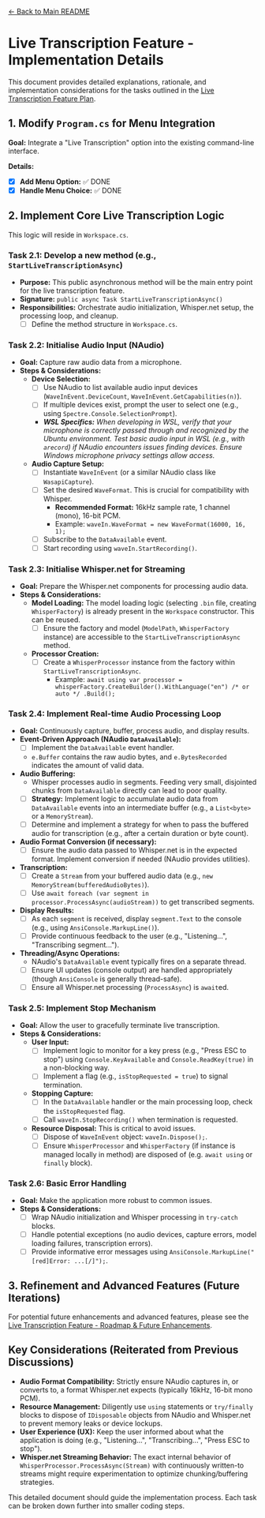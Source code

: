 [<- Back to Main README](../../README.md)

# Live Transcription Feature - Implementation Details

This document provides detailed explanations, rationale, and implementation considerations for the tasks outlined in the [Live Transcription Feature Plan](./README.md).

## 1. Modify `Program.cs` for Menu Integration

**Goal:** Integrate a "Live Transcription" option into the existing command-line interface.

**Details:**

-   [x] **Add Menu Option:** ✅ DONE
-   [x] **Handle Menu Choice:** ✅ DONE

## 2. Implement Core Live Transcription Logic

This logic will reside in `Workspace.cs`.

### Task 2.1: Develop a new method (e.g., `StartLiveTranscriptionAsync`)

-   **Purpose:** This public asynchronous method will be the main entry point for the live transcription feature.
-   **Signature:** `public async Task StartLiveTranscriptionAsync()`
-   **Responsibilities:** Orchestrate audio initialization, Whisper.net setup, the processing loop, and cleanup.
    -   [ ] Define the method structure in `Workspace.cs`.

### Task 2.2: Initialise Audio Input (NAudio)

-   **Goal:** Capture raw audio data from a microphone.
-   **Steps & Considerations:**
    -   **Device Selection:**
        -   [ ] Use NAudio to list available audio input devices (`WaveInEvent.DeviceCount`, `WaveInEvent.GetCapabilities(n)`).
        -   [ ] If multiple devices exist, prompt the user to select one (e.g., using `Spectre.Console.SelectionPrompt`).
        -   **_WSL Specifics:_** _When developing in WSL, verify that your microphone is correctly passed through and recognized by the Ubuntu environment. Test basic audio input in WSL (e.g., with `arecord`) if NAudio encounters issues finding devices. Ensure Windows microphone privacy settings allow access._
    -   **Audio Capture Setup:**
        -   [ ] Instantiate `WaveInEvent` (or a similar NAudio class like `WasapiCapture`).
        -   [ ] Set the desired `WaveFormat`. This is crucial for compatibility with Whisper.
            -   **Recommended Format:** 16kHz sample rate, 1 channel (mono), 16-bit PCM.
            -   Example: `waveIn.WaveFormat = new WaveFormat(16000, 16, 1);`
        -   [ ] Subscribe to the `DataAvailable` event.
        -   [ ] Start recording using `waveIn.StartRecording()`.

### Task 2.3: Initialise Whisper.net for Streaming

-   **Goal:** Prepare the Whisper.net components for processing audio data.
-   **Steps & Considerations:**
    -   **Model Loading:** The model loading logic (selecting `.bin` file, creating `WhisperFactory`) is already present in the `Workspace` constructor. This can be reused.
        -   [ ] Ensure the factory and model (`ModelPath`, `WhisperFactory` instance) are accessible to the `StartLiveTranscriptionAsync` method.
    -   **Processor Creation:**
        -   [ ] Create a `WhisperProcessor` instance from the factory within `StartLiveTranscriptionAsync`.
            -   Example: `await using var processor = whisperFactory.CreateBuilder().WithLanguage("en") /* or auto */ .Build();`

### Task 2.4: Implement Real-time Audio Processing Loop

-   **Goal:** Continuously capture, buffer, process audio, and display results.
-   **Event-Driven Approach (NAudio `DataAvailable`):**
    -   [ ] Implement the `DataAvailable` event handler.
    -   `e.Buffer` contains the raw audio bytes, and `e.BytesRecorded` indicates the amount of valid data.
-   **Audio Buffering:**
    -   Whisper processes audio in segments. Feeding very small, disjointed chunks from `DataAvailable` directly can lead to poor quality.
    -   [ ] **Strategy:** Implement logic to accumulate audio data from `DataAvailable` events into an intermediate buffer (e.g., a `List<byte>` or a `MemoryStream`).
    -   [ ] Determine and implement a strategy for when to pass the buffered audio for transcription (e.g., after a certain duration or byte count).
-   **Audio Format Conversion (if necessary):**
    -   [ ] Ensure the audio data passed to Whisper.net is in the expected format. Implement conversion if needed (NAudio provides utilities).
-   **Transcription:**
    -   [ ] Create a `Stream` from your buffered audio data (e.g., `new MemoryStream(bufferedAudioBytes)`).
    -   [ ] Use `await foreach (var segment in processor.ProcessAsync(audioStream))` to get transcribed segments.
-   **Display Results:**
    -   [ ] As each `segment` is received, display `segment.Text` to the console (e.g., using `AnsiConsole.MarkupLine()`).
    -   [ ] Provide continuous feedback to the user (e.g., "Listening...", "Transcribing segment...").
-   **Threading/Async Operations:**
    -   NAudio's `DataAvailable` event typically fires on a separate thread.
    -   [ ] Ensure UI updates (console output) are handled appropriately (though `AnsiConsole` is generally thread-safe).
    -   [ ] Ensure all Whisper.net processing (`ProcessAsync`) is `await`ed.

### Task 2.5: Implement Stop Mechanism

-   **Goal:** Allow the user to gracefully terminate live transcription.
-   **Steps & Considerations:**
    -   **User Input:**
        -   [ ] Implement logic to monitor for a key press (e.g., "Press ESC to stop") using `Console.KeyAvailable` and `Console.ReadKey(true)` in a non-blocking way.
        -   [ ] Implement a flag (e.g., `isStopRequested = true`) to signal termination.
    -   **Stopping Capture:**
        -   [ ] In the `DataAvailable` handler or the main processing loop, check the `isStopRequested` flag.
        -   [ ] Call `waveIn.StopRecording()` when termination is requested.
    -   **Resource Disposal:** This is critical to avoid issues.
        -   [ ] Dispose of `WaveInEvent` object: `waveIn.Dispose();`.
        -   [ ] Ensure `WhisperProcessor` and `WhisperFactory` (if instance is managed locally in method) are disposed of (e.g. `await using` or `finally` block).

### Task 2.6: Basic Error Handling

-   **Goal:** Make the application more robust to common issues.
-   **Steps & Considerations:**
    -   [ ] Wrap NAudio initialization and Whisper processing in `try-catch` blocks.
    -   [ ] Handle potential exceptions (no audio devices, capture errors, model loading failures, transcription errors).
    -   [ ] Provide informative error messages using `AnsiConsole.MarkupLine("[red]Error: ...[/]");`.

## 3. Refinement and Advanced Features (Future Iterations)

For potential future enhancements and advanced features, please see the [Live Transcription Feature - Roadmap & Future Enhancements](./Roadmap.md).

## Key Considerations (Reiterated from Previous Discussions)

-   **Audio Format Compatibility:** Strictly ensure NAudio captures in, or converts to, a format Whisper.net expects (typically 16kHz, 16-bit mono PCM).
-   **Resource Management:** Diligently use `using` statements or `try/finally` blocks to dispose of `IDisposable` objects from NAudio and Whisper.net to prevent memory leaks or device lockups.
-   **User Experience (UX):** Keep the user informed about what the application is doing (e.g., "Listening...", "Transcribing...", "Press ESC to stop").
-   **Whisper.net Streaming Behavior:** The exact internal behavior of `WhisperProcessor.ProcessAsync(Stream)` with continuously written-to streams might require experimentation to optimize chunking/buffering strategies.

This detailed document should guide the implementation process. Each task can be broken down further into smaller coding steps.
